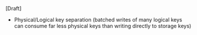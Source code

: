 [Draft]

- Physical/Logical key separation (batched writes of many logical keys can consume far less physical keys than writing directly to storage keys)
